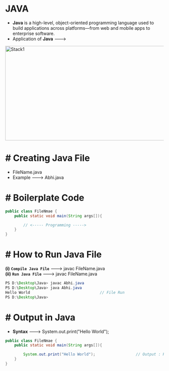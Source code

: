 # JAVA 

- **Java** is a high-level, object-oriented programming language used to build applications across platforms—from web and mobile apps to enterprise software.
- Application of **Java** --->

<img src="https://github.com/user-attachments/assets/c6f3cde0-5ff9-4acc-b4b1-4be09149b1d6" alt="Stack1" width="550" height="300">

# # Creating Java File

- FileName.java
- Example ---> Abhi.java

# # Boilerplate Code

``` java
public class FileNmae {
    public static void main(String args[]){

        // <----- Programming ----->
    }
}
```

# # How to Run Java File

**(i)** **`Compile Java File`** ---> javac FileName.java  
**(ii)** **`Run Java File`** ---> javac FileName.java

``` Java
PS D:\Desktop\Java> javac Abhi.java
PS D:\Desktop\Java> java Abhi.java 
Hello World                               // File Run
PS D:\Desktop\Java> 
```

# # Output in Java

- **Syntax** ---> System.out.print("Hello World");

``` java
public class FileNmae {
    public static void main(String args[]){

        System.out.print("Hello World");                  // Output : Hello World
    }
}
```





